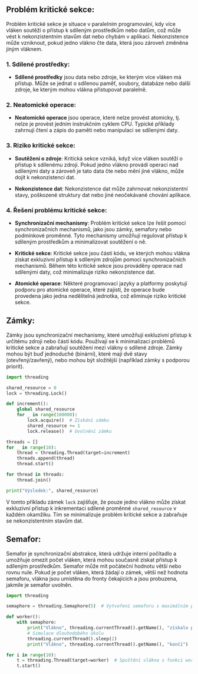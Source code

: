 ## Problém kritické sekce:

Problém kritické sekce je situace v paralelním programování, kdy více vláken soutěží o přístup k sdíleným prostředkům nebo datům, což může vést k nekonzistentním stavům dat nebo chybám v aplikaci. Nekonzistence může vzniknout, pokud jedno vlákno čte data, která jsou zároveň změněna jiným vláknem.
### 1. Sdílené prostředky:

- **Sdílené prostředky** jsou data nebo zdroje, ke kterým více vláken má přístup. Může se jednat o sdílenou paměť, soubory, databáze nebo další zdroje, ke kterým mohou vlákna přistupovat paralelně.
### 2. Neatomické operace:

- **Neatomické operace** jsou operace, které nelze provést atomicky, tj. nelze je provést jedním instrukčním cyklem CPU. Typické příklady zahrnují čtení a zápis do paměti nebo manipulaci se sdílenými daty.
### 3. Riziko kritické sekce:

- **Soutěžení o zdroje**: Kritická sekce vzniká, když více vláken soutěží o přístup k sdílenému zdroji. Pokud jedno vlákno provádí operaci nad sdílenými daty a zároveň je tato data čte nebo mění jiné vlákno, může dojít k nekonzistenci dat.
    
- **Nekonzistence dat**: Nekonzistence dat může zahrnovat nekonzistentní stavy, poškozené struktury dat nebo jiné neočekávané chování aplikace.

### 4. Řešení problému kritické sekce:

- **Synchronizační mechanismy**: Problém kritické sekce lze řešit pomocí synchronizačních mechanismů, jako jsou zámky, semafory nebo podmínkové proměnné. Tyto mechanismy umožňují regulovat přístup k sdíleným prostředkům a minimalizovat soutěžení o ně.
    
- **Kritické sekce**: Kritické sekce jsou části kódu, ve kterých mohou vlákna získat exkluzivní přístup k sdíleným zdrojům pomocí synchronizačních mechanismů. Během této kritické sekce jsou prováděny operace nad sdílenými daty, což minimalizuje riziko nekonzistence dat.
    
- **Atomické operace**: Některé programovací jazyky a platformy poskytují podporu pro atomické operace, které zajistí, že operace bude provedena jako jedna nedělitelná jednotka, což eliminuje riziko kritické sekce.

## Zámky:

Zámky jsou synchronizační mechanismy, které umožňují exkluzivní přístup k určitému zdroji nebo části kódu. Používají se k minimalizaci problémů kritické sekce a zabraňují soutěžení mezi vlákny o sdílené zdroje. Zámky mohou být buď jednoduché (binární), které mají dvě stavy (otevřený/zavřený), nebo mohou být složitější (například zámky s podporou priorit).

```Python
import threading

shared_resource = 0
lock = threading.Lock()

def increment():
    global shared_resource
    for _ in range(100000):
        lock.acquire()  # Získání zámku
        shared_resource += 1
        lock.release()  # Uvolnění zámku

threads = []
for _ in range(10):
    thread = threading.Thread(target=increment)
    threads.append(thread)
    thread.start()

for thread in threads:
    thread.join()

print("Výsledek:", shared_resource)
```

V tomto příkladu zámek `lock` zajišťuje, že pouze jedno vlákno může získat exkluzivní přístup k inkrementaci sdílené proměnné `shared_resource` v každém okamžiku. Tím se minimalizuje problém kritické sekce a zabraňuje se nekonzistentním stavům dat.

## Semafor:

Semafor je synchronizační abstrakce, která udržuje interní počítadlo a umožňuje omezit počet vláken, která mohou současně získat přístup k sdíleným prostředkům. Semafor může mít počáteční hodnotu větší nebo rovnu nule. Pokud je počet vláken, která žádají o zámek, větší než hodnota semaforu, vlákna jsou umístěna do fronty čekajících a jsou probuzena, jakmile je semafor uvolněn.

```Python
import threading

semaphore = threading.Semaphore(5)  # Vytvoření semaforu s maximálním počtem 5 povolených vláken

def worker():
    with semaphore:
        print("Vlákno", threading.currentThread().getName(), "získalo povolení")
        # Simulace dlouhodobého úkolu
        threading.currentThread().sleep(2)
        print("Vlákno", threading.currentThread().getName(), "končí")

for i in range(10):
    t = threading.Thread(target=worker)  # Spuštění vlákna s funkci worker
    t.start()
```

